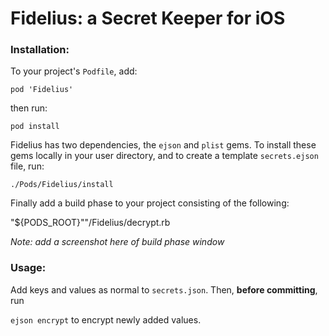 # Fidelius: a Secret Keeper for iOS

### Installation:

To your project's `Podfile`, add:

`pod 'Fidelius'`

then run:

`pod install`

Fidelius has two dependencies, the `ejson` and `plist` gems. To install these gems locally in your user directory, and to create a template `secrets.ejson` file, run:

`./Pods/Fidelius/install`

Finally add a build phase to your project consisting of the following:

"${PODS_ROOT}""/Fidelius/decrypt.rb

*Note: add a screenshot here of build phase window*

### Usage:

Add keys and values as normal to `secrets.json`. Then, **before committing**, run

`ejson encrypt` to encrypt newly added values.
